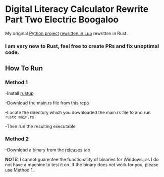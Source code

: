# Digital Literacy Calculator Rewrite Part Two Electric Boogaloo
My original [Python project](https://github.com/JustASpeedrunner/DigitalLiteracyCalculator) [rewritten in Lua](https://github.com/JustASpeedrunner/DigitalLiteracyCalculatorRewrite) rewritten in Rust.

### I am very new to Rust, feel free to create PRs and fix unoptimal code.


## How To Run
### Method 1
-Install [rustup](https://rustup.rs/)

-Download the main.rs file from this repo

-Locate the directory which you downloaded the main.rs file to and run `rustc main.rs`

-Then run the resulting executable

### Method 2
-Download a binary from the [releases](https://github.com/JustASpeedrunner/DigitalLiteracyCalculatorRewritePartTwo/releases) tab

**NOTE:** I cannot guarentee the functionality of binaries for Windows, as I do not have a machine to test it on. If the binary does not work for you, please use Method 1.
